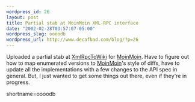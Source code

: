 ```yaml
--- 
wordpress_id: 26
layout: post
title: Partial stab at MoinMoin XML-RPC interface
date: "2002-02-28T03:57:07-05:00"
wordpress_slug: oooodb
wordpress_url: http://www.decafbad.com/blog/?p=26
---
```

Uploaded a partial stab at <a href="http://www.decafbad.com/twiki/bin/view/Main/XmlRpcToWiki">XmlRpcToWiki</a> for <a href="http://www.decafbad.com/twiki/bin/view/Main/MoinMoin">MoinMoin</a>.  Have to figure out how to map enumerated versions to <a href="http://www.decafbad.com/twiki/bin/view/Main/MoinMoin">MoinMoin</a>'s style of diffs, have to update all the implementations with a few changes to the API spec in general.  But, I just wanted to get some things out there, even if they're in progress.
<!--more-->
shortname=oooodb
